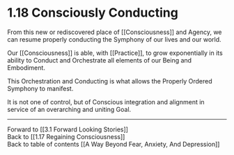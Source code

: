 # 1.18 Consciously Conducting

From this new or rediscovered place of [[Consciousness]] and Agency, we can resume properly conducting the Symphony of our lives and our world. 

Our [[Consciousness]] is able, with [[Practice]], to grow exponentially in its ability to Conduct and Orchestrate all elements of our Being and Embodiment. 

This Orchestration and Conducting is what allows the Properly Ordered Symphony to manifest. 

It is not one of control, but of Conscious integration and alignment in service of an overarching and uniting Goal.  

___

Forward to [[3.1 Forward Looking Stories]]      
Back to [[1.17 Regaining Consciousness]]      
Back to table of contents [[A Way Beyond Fear, Anxiety, And Depression]]    

